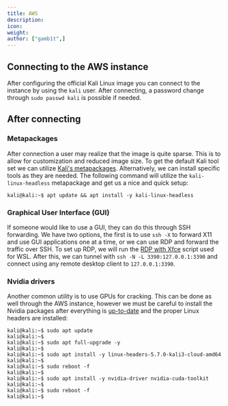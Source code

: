 ```yaml
---
title: AWS
description:
icon:
weight:
author: ["gamb1t",]
---
```


## Connecting to the AWS instance

After configuring the official Kali Linux image you can connect to the instance by using the `kali` user. After connecting, a password change through `sudo passwd kali` is possible if needed.

## After connecting

### Metapackages

After connection a user may realize that the image is quite sparse. This is to allow for customization and reduced image size. To get the default Kali tool set we can utilize [Kali's metapackages](/docs/general-use/metapackages/). Alternatively, we can install specific tools as they are needed. The following command will utilize the `kali-linux-headless` metapackage and get us a nice and quick setup:

```
kali@kali:~$ apt update && apt install -y kali-linux-headless
```

### Graphical User Interface (GUI)

If someone would like to use a GUI, they can do this through SSH forwarding. We have two options, the first is to use `ssh -X` to forward X11 and use GUI applications one at a time, or we can use RDP and forward the traffic over SSH. To set up RDP, we will run the [RDP with Xfce](/docs/general-use/xfce-with-rdp/) script used for WSL. After this, we can tunnel with `ssh -N -L 3390:127.0.0.1:3390` and connect using any remote desktop client to `127.0.0.1:3390`.

### Nvidia drivers

Another common utility is to use GPUs for cracking. This can be done as well through the AWS instance, however we must be careful to install the Nvidia packages after everything is [up-to-date](/docs/general-use/updating-kali/) and the proper Linux headers are installed:

```console
kali@kali:~$ sudo apt update
kali@kali:~$
kali@kali:~$ sudo apt full-upgrade -y
kali@kali:~$
kali@kali:~$ sudo apt install -y linux-headers-5.7.0-kali3-cloud-amd64
kali@kali:~$
kali@kali:~$ sudo reboot -f
kali@kali:~$
kali@kali:~$ sudo apt install -y nvidia-driver nvidia-cuda-toolkit
kali@kali:~$
kali@kali:~$ sudo reboot -f
kali@kali:~$
```
